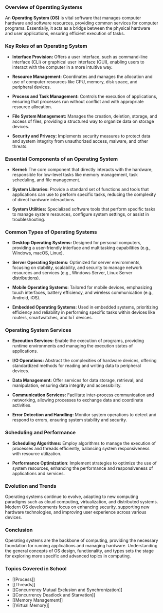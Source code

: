 ### Overview of Operating Systems

An **Operating System (OS)** is vital software that manages computer hardware and software resources, providing common services for computer programs. Essentially, it acts as a bridge between the physical hardware and user applications, ensuring efficient execution of tasks.

### Key Roles of an Operating System

- **Interface Provision:** Offers a user interface, such as command-line interface (CLI) or graphical user interface (GUI), enabling users to interact with the computer in a more intuitive way.

- **Resource Management:** Coordinates and manages the allocation and use of computer resources like CPU, memory, disk space, and peripheral devices.

- **Process and Task Management:** Controls the execution of applications, ensuring that processes run without conflict and with appropriate resource allocation.

- **File System Management:** Manages the creation, deletion, storage, and access of files, providing a structured way to organize data on storage devices.

- **Security and Privacy:** Implements security measures to protect data and system integrity from unauthorized access, malware, and other threats.


### Essential Components of an Operating System

- **Kernel:** The core component that directly interacts with the hardware, responsible for low-level tasks like memory management, task scheduling, and file management.

- **System Libraries:** Provide a standard set of functions and tools that applications can use to perform specific tasks, reducing the complexity of direct hardware interactions.

- **System Utilities:** Specialized software tools that perform specific tasks to manage system resources, configure system settings, or assist in troubleshooting.


### Common Types of Operating Systems

- **Desktop Operating Systems:** Designed for personal computers, providing a user-friendly interface and multitasking capabilities (e.g., Windows, macOS, Linux).

- **Server Operating Systems:** Optimized for server environments, focusing on stability, scalability, and security to manage network resources and services (e.g., Windows Server, Linux Server distributions).

- **Mobile Operating Systems:** Tailored for mobile devices, emphasizing touch interfaces, battery efficiency, and wireless communication (e.g., Android, iOS).

- **Embedded Operating Systems:** Used in embedded systems, prioritizing efficiency and reliability in performing specific tasks within devices like routers, smartwatches, and IoT devices.


### Operating System Services

- **Execution Services:** Enable the execution of programs, providing runtime environments and managing the execution states of applications.

- **I/O Operations:** Abstract the complexities of hardware devices, offering standardized methods for reading and writing data to peripheral devices.

- **Data Management:** Offer services for data storage, retrieval, and manipulation, ensuring data integrity and accessibility.

- **Communication Services:** Facilitate inter-process communication and networking, allowing processes to exchange data and coordinate activities.

- **Error Detection and Handling:** Monitor system operations to detect and respond to errors, ensuring system stability and security.


### Scheduling and Performance

- **Scheduling Algorithms:** Employ algorithms to manage the execution of processes and threads efficiently, balancing system responsiveness with resource utilization.

- **Performance Optimization:** Implement strategies to optimize the use of system resources, enhancing the performance and responsiveness of applications and services.


### Evolution and Trends

Operating systems continue to evolve, adapting to new computing paradigms such as cloud computing, virtualization, and distributed systems. Modern OS developments focus on enhancing security, supporting new hardware technologies, and improving user experience across various devices.

### Conclusion

Operating systems are the backbone of computing, providing the necessary foundation for running applications and managing hardware. Understanding the general concepts of OS design, functionality, and types sets the stage for exploring more specific and advanced topics in computing.

### Topics Covered in School 
- [[Process]]
- [[Threads]]
- [[Concurrency Mutual Exclusion and Synchronization]]
- [[Concurrency Deadlock and Starvation]]
- [[Memory Management]]
- [[Virtual Memory]]